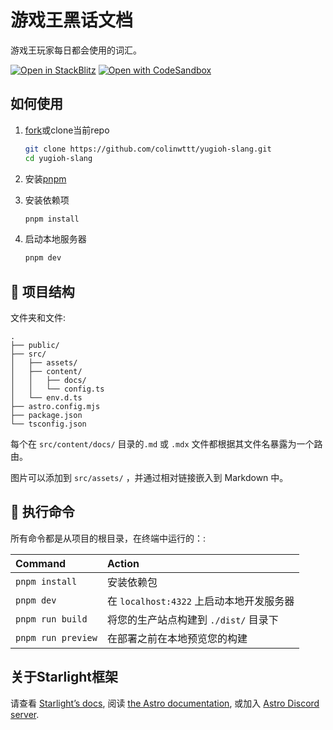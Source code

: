 # 游戏王黑话文档

游戏王玩家每日都会使用的词汇。

[![Open in StackBlitz](https://developer.stackblitz.com/img/open_in_stackblitz.svg)](https://stackblitz.com/github/ColinWttt/yugioh-slang/tree/main)
[![Open with CodeSandbox](https://assets.codesandbox.io/github/button-edit-lime.svg)](https://codesandbox.io/p/sandbox/github/ColinWttt/yugioh-slang/tree/main)

## 如何使用

1. [fork](https://github.com/ColinWttt/yugioh-slang/fork)或clone当前repo

   ```bash
   git clone https://github.com/colinwttt/yugioh-slang.git
   cd yugioh-slang
   ```

2. 安装[pnpm](https://pnpm.io/)
3. 安装依赖项

    ```bash
    pnpm install
    ```

4. 启动本地服务器

    ```bash
    pnpm dev
    ```

## 🚀 项目结构

文件夹和文件:

```
.
├── public/
├── src/
│   ├── assets/
│   ├── content/
│   │   ├── docs/
│   │   └── config.ts
│   └── env.d.ts
├── astro.config.mjs
├── package.json
└── tsconfig.json
```

每个在 `src/content/docs/` 目录的`.md` 或 `.mdx` 文件都根据其文件名暴露为一个路由。

图片可以添加到 `src/assets/` ，并通过相对链接嵌入到 Markdown 中。

## 🧞 执行命令

所有命令都是从项目的根目录，在终端中运行的：:

| Command           | Action                                   |
| :---------------- | :--------------------------------------- |
| `pnpm install`     | 安装依赖包                               |
| `pnpm dev`         | 在 `localhost:4322` 上启动本地开发服务器 |
| `pnpm run build`   | 将您的生产站点构建到 `./dist/` 目录下    |
| `pnpm run preview` | 在部署之前在本地预览您的构建             |

## 关于Starlight框架

请查看 [Starlight’s docs](https://starlight.astro.build/), 阅读 [the Astro documentation](https://docs.astro.build), 或加入 [Astro Discord server](https://astro.build/chat).
